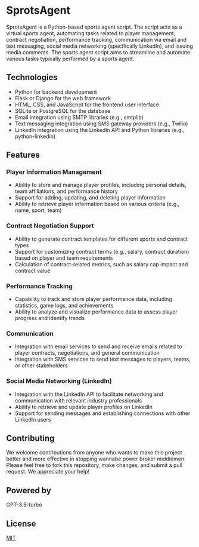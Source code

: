# SprotsAgent

SprotsAgent is a Python-based sports agent script. The script acts as a virtual sports agent, automating tasks related to player management, contract negotiation, performance tracking, communication via email and text messaging, social media networking (specifically LinkedIn), and issuing media comments. The sports agent script aims to streamline and automate various tasks typically performed by a sports agent.

## Technologies

- Python for backend development
- Flask or Django for the web framework
- HTML, CSS, and JavaScript for the frontend user interface
- SQLite or PostgreSQL for the database
- Email integration using SMTP libraries (e.g., smtplib)
- Text messaging integration using SMS gateway providers (e.g., Twilio)
- LinkedIn integration using the LinkedIn API and Python libraries (e.g., python-linkedin)

## Features

### Player Information Management

- Ability to store and manage player profiles, including personal details, team affiliations, and performance history
- Support for adding, updating, and deleting player information
- Ability to retrieve player information based on various criteria (e.g., name, sport, team)

### Contract Negotiation Support

- Ability to generate contract templates for different sports and contract types
- Support for customizing contract terms (e.g., salary, contract duration) based on player and team requirements
- Calculation of contract-related metrics, such as salary cap impact and contract value

### Performance Tracking

- Capability to track and store player performance data, including statistics, game logs, and achievements
- Ability to analyze and visualize performance data to assess player progress and identify trends

### Communication

- Integration with email services to send and receive emails related to player contracts, negotiations, and general communication
- Integration with SMS services to send text messages to players, teams, or other stakeholders

### Social Media Networking (LinkedIn)

- Integration with the LinkedIn API to facilitate networking and communication with relevant industry professionals
- Ability to retrieve and update player profiles on LinkedIn
- Support for sending messages and establishing connections with other LinkedIn users

## Contributing

We welcome contributions from anyone who wants to make this project better and more effective in stopping wannabe power broker middlemen. Please feel free to fork this repository, make changes, and submit a pull request. We appreciate your help!

## Powered by

GPT-3.5-turbo

## License

[MIT](https://choosealicense.com/licenses/mit/)